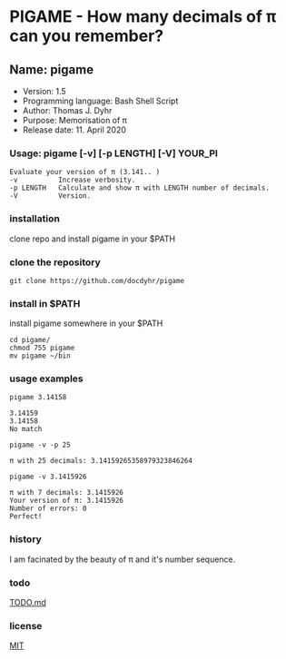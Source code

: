 # PIGAME - How many decimals of π can you remember?

## Name: pigame

* Version: 1.5
* Programming language: Bash Shell Script
* Author: Thomas J. Dyhr
* Purpose: Memorisation of π
* Release date: 11. April 2020
  
### Usage:  pigame [-v] [-p LENGTH] [-V] YOUR_PI

    Evaluate your version of π (3.141.. )
    -v          Increase verbosity.
    -p LENGTH   Calculate and show π with LENGTH number of decimals.
    -V          Version.

### installation

clone repo and install pigame in your $PATH

### clone the repository

```shell
git clone https://github.com/docdyhr/pigame
```

### install in $PATH

install pigame somewhere in your $PATH

```shell
cd pigame/
chmod 755 pigame
mv pigame ~/bin
```

### usage examples

```shell
pigame 3.14158
```

```shell
3.14159  
3.14158  
No match  
```

```shell
pigame -v -p 25 
```

```shell
π with 25 decimals: 3.14159265358979323846264
```

```shell
pigame -v 3.1415926
```

```shell
π with 7 decimals: 3.1415926  
Your version of π: 3.1415926  
Number of errors: 0  
Perfect!  
```

### history

I am facinated by the beauty of π and it's number sequence.

### todo

[TODO.md](https://github.com/docdyhr/pigame/blob/master/TODO.md)

### license

[MIT](https://github.com/docdyhr/pigame/blob/master/LICENSE)
